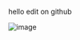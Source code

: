 hello
edit on github

![image](https://github.com/user-attachments/assets/aee5ab7c-3e33-4733-8bba-2146e5d5c1a4)
